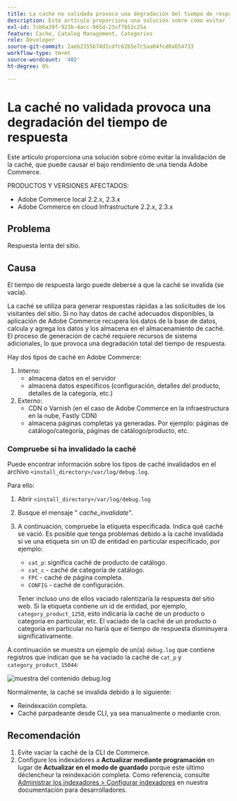 ```yaml
---
title: La caché no validada provoca una degradación del tiempo de respuesta
description: Este artículo proporciona una solución sobre cómo evitar la invalidación de la caché, que puede causar el bajo rendimiento de una tienda Adobe Commerce.
exl-id: 7cb6a39f-923b-4acc-965d-23cf7b52c25a
feature: Cache, Catalog Management, Categories
role: Developer
source-git-commit: 2aeb2355b74d1cdfc62b5e7c5aa04fcd0a654733
workflow-type: tm+mt
source-wordcount: '402'
ht-degree: 0%

---
```


# La caché no validada provoca una degradación del tiempo de respuesta

Este artículo proporciona una solución sobre cómo evitar la invalidación de la caché, que puede causar el bajo rendimiento de una tienda Adobe Commerce.

PRODUCTOS Y VERSIONES AFECTADOS:

* Adobe Commerce local 2.2.x, 2.3.x
* Adobe Commerce en cloud Infrastructure 2.2.x, 2.3.x

## Problema

Respuesta lenta del sitio.

## Causa

El tiempo de respuesta largo puede deberse a que la caché se invalida (se vacía).

La caché se utiliza para generar respuestas rápidas a las solicitudes de los visitantes del sitio. Si no hay datos de caché adecuados disponibles, la aplicación de Adobe Commerce recupera los datos de la base de datos, calcula y agrega los datos y los almacena en el almacenamiento de caché. El proceso de generación de caché requiere recursos de sistema adicionales, lo que provoca una degradación total del tiempo de respuesta.

Hay dos tipos de caché en Adobe Commerce:

1. Interno:
   * almacena datos en el servidor
   * almacena datos específicos (configuración, detalles del producto, detalles de la categoría, etc.)
1. Externo:
   * CDN o Varnish (en el caso de Adobe Commerce en la infraestructura en la nube, Fastly CDN)
   * almacena páginas completas ya generadas. Por ejemplo: páginas de catálogo/categoría, páginas de catálogo/producto, etc.

### Compruebe si ha invalidado la caché

Puede encontrar información sobre los tipos de caché invalidados en el archivo `<install_directory>/var/log/debug.log`.

Para ello:

1. Abrir `<install_directory>/var/log/debug.log`
1. Busque el mensaje &quot; *cache\_invalidate*&quot;.
1. A continuación, compruebe la etiqueta especificada. Indica qué caché se vació. Es posible que tenga problemas debido a la caché invalidada si ve una etiqueta sin un ID de entidad en particular especificado, por ejemplo:
   * `cat_p`: significa caché de producto de catálogo.
   * `cat_c` - caché de categoría de catálogo.
   * `FPC` - caché de página completa.
   * `CONFIG` - caché de configuración.

   Tener incluso uno de ellos vaciado ralentizaría la respuesta del sitio web. Si la etiqueta contiene un id de entidad, por ejemplo, `category_product_1258`, esto indicaría la caché de un producto o categoría en particular, etc. El vaciado de la caché de un producto o categoría en particular no haría que el tiempo de respuesta disminuyera significativamente.

A continuación se muestra un ejemplo de un(a) `debug.log` que contiene registros que indican que se ha vaciado la caché de `cat_p` y `category_product_15044`:

![muestra del contenido debug.log](assets/debug_log_sample.png)

Normalmente, la caché se invalida debido a lo siguiente:

* Reindexación completa.
* Caché parpadeante desde CLI, ya sea manualmente o mediante cron.

## Recomendación

1. Evite vaciar la caché de la CLI de Commerce.
1. Configure los indexadores a **Actualizar mediante programación** en lugar de **Actualizar en el modo de guardado** porque este último déclencheur la reindexación completa. Como referencia, consulte [Administrar los indexadores > Configurar indexadores](https://experienceleague.adobe.com/en/docs/commerce-operations/configuration-guide/cli/manage-indexers#configure-indexers) en nuestra documentación para desarrolladores.
